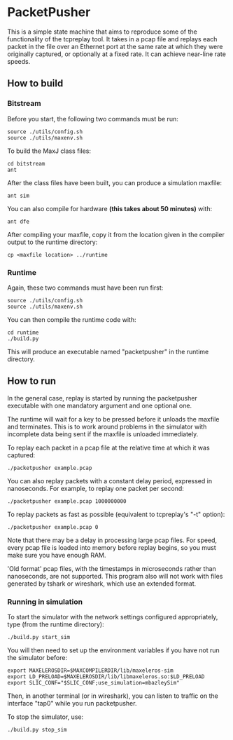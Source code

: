 # PacketPusher

This is a simple state machine that aims to reproduce some of the functionality of the tcpreplay tool.  It takes in a pcap file and replays each packet in the file over an Ethernet port at the same rate at which they were originally captured, or optionally at a fixed rate.  It can achieve near-line rate speeds.


## How to build


### Bitstream

Before you start, the following two commands must be run:

    source ./utils/config.sh
    source ./utils/maxenv.sh

To build the MaxJ class files:

    cd bitstream
    ant

After the class files have been built, you can produce a simulation maxfile:

    ant sim

You can also compile for hardware **(this takes about 50 minutes)** with:

    ant dfe

After compiling your maxfile, copy it from the location given in the compiler output to the runtime directory:

    cp <maxfile location> ../runtime


### Runtime

Again, these two commands must have been run first:

    source ./utils/config.sh
    source ./utils/maxenv.sh

You can then compile the runtime code with:

    cd runtime
    ./build.py

This will produce an executable named "packetpusher" in the runtime directory.

## How to run

In the general case, replay is started by running the packetpusher executable with one mandatory argument and one optional one.

The runtime will wait for a key to be pressed before it unloads the maxfile and terminates.  This is to work around problems in the simulator with incomplete data being sent if the maxfile is unloaded immediately.

To replay each packet in a pcap file at the relative time at which it was captured:

    ./packetpusher example.pcap

You can also replay packets with a constant delay period, expressed in nanoseconds.  For example, to replay one packet per second:

    ./packetpusher example.pcap 1000000000

To replay packets as fast as possible (equivalent to tcpreplay's "-t" option):

    ./packetpusher example.pcap 0

Note that there may be a delay in processing large pcap files.  For speed, every pcap file is loaded into memory before replay begins, so you must make sure you have enough RAM.

'Old format' pcap files, with the timestamps in microseconds rather than nanoseconds, are not supported.  This program also will not work with files generated by tshark or wireshark, which use an extended format.

### Running in simulation

To start the simulator with the network settings configured appropriately, type (from the runtime directory):

    ./build.py start_sim

You will then need to set up the environment variables if you have not run the simulator before:

    export MAXELEROSDIR=$MAXCOMPILERDIR/lib/maxeleros-sim
    export LD_PRELOAD=$MAXELEROSDIR/lib/libmaxeleros.so:$LD_PRELOAD
    export SLIC_CONF="$SLIC_CONF;use_simulation=mbazleySim"

Then, in another terminal (or in wireshark), you can listen to traffic on the interface "tap0" while you run packetpusher.

To stop the simulator, use:

    ./build.py stop_sim

